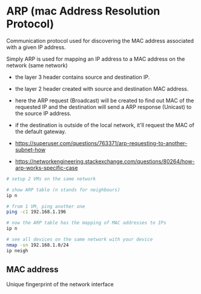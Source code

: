 # ARP (mac Address Resolution Protocol)

Communication protocol used for discovering the MAC address associated with a given IP address.

Simply ARP is used for mapping an IP address to a MAC address on the network (same network)

- the layer 3 header contains source and destination IP.

- the layer 2 header created with source and destination MAC address.

- here the ARP request (Broadcast) will be created to find out MAC of the requested IP and the destination will send a ARP response (Unicast) to the source IP address.

- if the destination is outside of the local network, it'll request the MAC of the default gateway.

- <https://superuser.com/questions/763371/arp-requesting-to-another-subnet-how>
- <https://networkengineering.stackexchange.com/questions/80264/how-arp-works-specific-case>

``` bash
# setup 2 VMs on the same network

# show ARP table (n stands for neighbours)
ip n

# from 1 VM, ping another one
ping -c1 192.168.1.196

# now the ARP table has the mapping of MAC addresses to IPs
ip n

# see all devices on the same network with your device
nmap -sn 192.168.1.0/24
ip neigh
```

## MAC address

Unique fingerprint of the network interface
